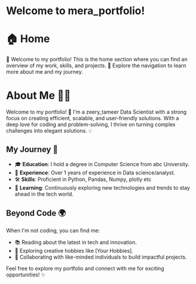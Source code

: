 # Welcome to mera_portfolio!

# 🏠 Home

🎉 Welcome to my portfolio! This is the home section where you can find an overview of my work, skills, and projects. 🌟 Explore the navigation to learn more about me and my journey.


# About Me 👨‍💻

Welcome to my portfolio! 🚀 I'm a zeery_tameer Data Scientist with a strong focus on creating efficient, scalable, and user-friendly solutions. With a deep love for coding and problem-solving, I thrive on turning complex challenges into elegant solutions. 💡

## My Journey 🌟
- 🎓 **Education**: I hold a degree in Computer Science from abc University.
- 💼 **Experience**: Over 1 years of experience in Data science/analyst.
- 🛠️ **Skills**: Proficient in Python, Pandas, Numpy, plotly etc
- 🌱 **Learning**: Continuously exploring new technologies and trends to stay ahead in the tech world.

## Beyond Code 🌍
When I'm not coding, you can find me:
- 📚 Reading about the latest in tech and innovation.
- 🎨 Exploring creative hobbies like [Your Hobbies].
- 🌟 Collaborating with like-minded individuals to build impactful projects.


Feel free to explore my portfolio and connect with me for exciting opportunities! ✨